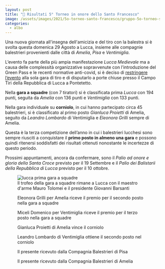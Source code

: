 ```yaml
---
layout: post
title: "🎯 Risultati 5° Torneo in onore dello Santo Francesco"
image: /assets/images/2021/5o-torneo-santo-francesco/gruppo-5o-torneo-santo-francesco.jpeg
categories:
  - albo
---
```


Una nuova giornata all'insegna dell'amicizia e del tiro con la balestra si è
svolta questa domenica 29 Agosto a Lucca, insieme alle compagnie balestrieri
provenienti dalle città di *Amelia*, *Pisa* e *Ventimiglia*.

<!-- more -->

L’evento fa parte della più ampia manifestazione *Lucca Medievale* ma a causa
delle complessità organizzative sopravvenute con l’introduzione del Green Pass e
le recenti normative anti-covid, si è deciso di [restringere
l’evento](https://luccamedievale.it) alla sola gara di tiro e di disputarlo a
porte chiuse presso il Campo Tiri della Repubblica di Lucca a Pontetetto.

Nella **gara a squadre** (con 7 tiratori) si è classificata prima *Lucca* con 194
punti, seguita da *Amelia* con 136 punti e *Ventimiglia* con 133 punti.

Nella gara individuale su **corniolo**, in cui hanno partecipato circa 45
balestrieri, si è classificato al primo posto *Gianluca Proietti* di Amelia,
seguito da *Leandro Lombardo* di Ventimiglia e *Eleonora Grilli* sempre di
Amelia.

Questa è la terza competizione dell’anno in cui i balestrieri lucchesi sono
sempre riusciti a conquistare il **primo posto in almeno una gara** e possono
quindi ritenersi soddisfatti dei risultati ottenuti nonostante le incertezze di
questo periodo.

Prossimi appuntamenti, ancora da confermare, sono il *Palio ad onore e gloria
della Santa Croce* previsto per il 19 Settembre e il *Palio dei Balistarii della
Repubblica di Lucca* previsto per il 10 ottobre.

<figure class="align-center">
    <img src="/assets/images/2021/5o-torneo-santo-francesco/lucca-squadre-prima-et-meliore.jpg" alt="lucca prima gara a squadre">
  <figcaption>Il trofeo della gara a squadre rimane a Lucca con il maestro d'arme Mauro Tolomei e il presidente Giovanni Barsanti</figcaption>
</figure>

<figure class="align-center">
    <img src="/assets/images/2021/5o-torneo-santo-francesco/amelia-squadre-seconda-et-meliore.jpg" alt="">
  <figcaption>Eleonora Grilli per Amelia riceve il premio per il secondo posto nella gara a squadre</figcaption>
</figure>

<figure class="align-center">
    <img src="/assets/images/2021/5o-torneo-santo-francesco/ventimiglia-squadre-terza-et-meliore.jpeg
" alt="">
  <figcaption>Miceli Domenico per Ventimiglia riceve il premio per il terzo posto nella gara a squadre</figcaption>
</figure>

<figure class="align-center">
    <img src="/assets/images/2021/5o-torneo-santo-francesco/amelia-individuale-gianluca-proietti-primo-et-meliore.jpg
" alt="">
  <figcaption>Gianluca Proietti di Amelia vince il corniolo</figcaption>
</figure>

<figure class="align-center">
    <img src="/assets/images/2021/5o-torneo-santo-francesco/ventimiglia-individuale-leandro-lombardo-secondo-et-meliore.jpg
" alt="">
  <figcaption>Leandro Lombardo di Ventimiglia ottiene il secondo posto nel corniolo</figcaption>
</figure>

<figure class="align-center">
    <img src="/assets/images/2021/5o-torneo-santo-francesco/presente-pisa.jpg" alt="">
  <figcaption>Il presente ricevuto dalla Compagnia Balestrieri di Pisa</figcaption>
</figure>

<figure class="align-center">
    <img src="/assets/images/2021/5o-torneo-santo-francesco/presente-amelia.jpg
" alt="">
  <figcaption>Il presente ricevuto dalla Compagnia Balestrieri di Amelia</figcaption>
</figure>
